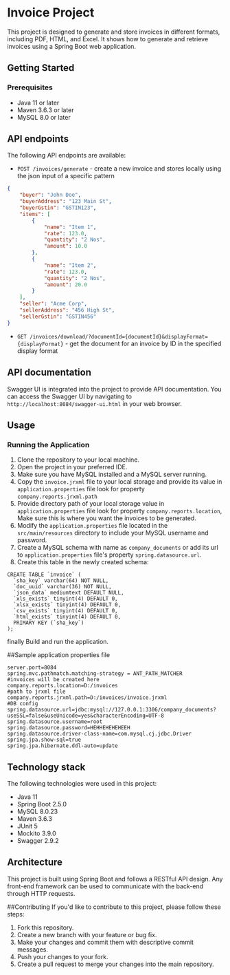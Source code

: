 # Invoice Project

This project is designed to generate and store invoices in different formats, including PDF, HTML, and Excel. It shows how to generate and retrieve invoices using a Spring Boot web application.

## Getting Started

### Prerequisites

- Java 11 or later
- Maven 3.6.3 or later
- MySQL 8.0 or later



## API endpoints

The following API endpoints are available:

* `POST /invoices/generate` - create a new invoice and stores locally using the json input of a specific pattern

```json
{
    "buyer": "John Doe",
    "buyerAddress": "123 Main St",
    "buyerGstin": "GSTIN123",
    "items": [
        {
            "name": "Item 1",
            "rate": 123.0,
            "quantity": "2 Nos",
            "amount": 10.0
        },
        {
            "name": "Item 2",
            "rate": 123.0,
            "quantity": "2 Nos",
            "amount": 20.0
        }
    ],
    "seller": "Acme Corp",
    "sellerAddress": "456 High St",
    "sellerGstin": "GSTIN456"
}
```
 
* `GET /invoices/download/?documentId={documentId}&displayFormat={displayFormat}` - get the document for an invoice by ID in the specified display format

## API documentation

Swagger UI is integrated into the project to provide API documentation. You can access the Swagger UI by navigating to `http://localhost:8084/swagger-ui.html` in your web browser.

## Usage

### Running the Application

1. Clone the repository to your local machine.
2. Open the project in your preferred IDE.
3. Make sure you have MySQL installed and a MySQL server running.
4. Copy the `invoice.jrxml` file to your local storage and provide its value in `application.properties` file look for property `company.reports.jrxml.path`
5. Provide directory path of your local storage value in `application.properties` file look for property `company.reports.location`, Make sure this is where you want the invoices to be generated.  
4. Modify the `application.properties` file located in the `src/main/resources` directory to include your MySQL username and password.
5. Create a MySQL schema with name as `company_documents` or add its url to `application.properties` file's property  `spring.datasource.url`.
6. Create this table in the newly created schema: 

```
CREATE TABLE `invoice` (
  `sha_key` varchar(64) NOT NULL,
  `doc_uuid` varchar(36) NOT NULL,
  `json_data` mediumtext DEFAULT NULL,
  `xls_exists` tinyint(4) DEFAULT 0,
  `xlsx_exists` tinyint(4) DEFAULT 0,
  `csv_exists` tinyint(4) DEFAULT 0,
  `html_exists` tinyint(4) DEFAULT 0,
  PRIMARY KEY (`sha_key`)
);
```
finally Build and run the application.


##Sample application properties file 

```
server.port=8084
spring.mvc.pathmatch.matching-strategy = ANT_PATH_MATCHER
#invoices will be created here
company.reports.location=D:/invoices
#path to jrxml file 
company.reports.jrxml.path=D:/invoices/invoice.jrxml
#DB config
spring.datasource.url=jdbc:mysql://127.0.0.1:3306/company_documents?useSSL=false&useUnicode=yes&characterEncoding=UTF-8
spring.datasource.username=root
spring.datasource.password=HEHHEHEHEHEEH
spring.datasource.driver-class-name=com.mysql.cj.jdbc.Driver
spring.jpa.show-sql=true
spring.jpa.hibernate.ddl-auto=update

```
## Technology stack

The following technologies were used in this project:

* Java 11
* Spring Boot 2.5.0
* MySQL 8.0.23
* Maven 3.6.3
* JUnit 5
* Mockito 3.9.0
* Swagger 2.9.2

## Architecture
This project is built using Spring Boot and follows a RESTful API design. Any front-end framework can be used to communicate with the back-end through HTTP requests.

##Contributing
If you'd like to contribute to this project, please follow these steps:

1. Fork this repository.
2. Create a new branch with your feature or bug fix.
3. Make your changes and commit them with descriptive commit messages.
4. Push your changes to your fork.
5. Create a pull request to merge your changes into the main repository.
